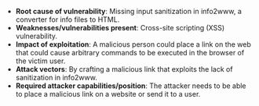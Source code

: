 - **Root cause of vulnerability**: Missing input sanitization in info2www, a converter for info files to HTML.
- **Weaknesses/vulnerabilities present**: Cross-site scripting (XSS) vulnerability.
- **Impact of exploitation**: A malicious person could place a link on the web that could cause arbitrary commands to be executed in the browser of the victim user.
- **Attack vectors**: By crafting a malicious link that exploits the lack of sanitization in info2www.
- **Required attacker capabilities/position**: The attacker needs to be able to place a malicious link on a website or send it to a user.
